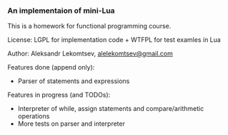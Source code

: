 ### An implementaion of mini-Lua

This is a homework for functional programming course.

License: LGPL for implementation code + WTFPL for test examles in Lua

Author: Aleksandr Lekomtsev, alelekomtsev@gmail.com

Features done (append only):

- Parser of statements and expressions

Features in progress (and TODOs):

- Interpreter of while, assign statements and compare/arithmetic operations
- More tests on parser and interpreter
